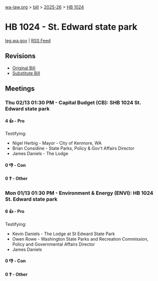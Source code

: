 [wa-law.org](/) > [bill](/bill/) > [2025-26](/bill/2025-26/) > [HB 1024](/bill/2025-26/hb/1024/)

# HB 1024 - St. Edward state park
[leg.wa.gov](https://app.leg.wa.gov/billsummary?BillNumber=1024&Year=2025&Initiative=false) | [RSS Feed](./rss.xml)

## Revisions
* [Original Bill](1/)
* [Substitute Bill](S/)

## Meetings
### Thu 02/13 01:30 PM - Capital Budget (CB): SHB 1024 St. Edward state park
#### 4 👍 - Pro
Testifying:
* Nigel Herbig - Mayor - City of Kenmore, WA
* Brian Considine - State Parks, Policy & Gov't Affairs Director
* James Daniels - The Lodge

#### 0 👎 - Con

#### 0 ❓ - Other

### Mon 01/13 01:30 PM - Environment & Energy (ENVI): HB 1024 St. Edward state park
#### 6 👍 - Pro
Testifying:
* Kevin Daniels - The Lodge at St Edward State Park
* Owen Rowe - Washington State Parks and Recreation Commission, Policy and Governmental Affairs Director
* James Daniels

#### 0 👎 - Con

#### 0 ❓ - Other
